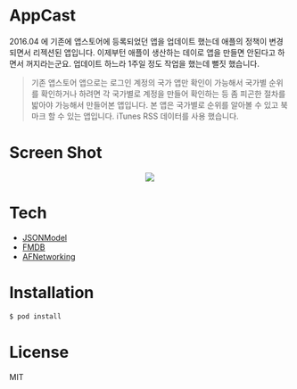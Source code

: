 # AppCast

2016.04 에 기존에 앱스토어에 등록되었던 앱을 업데이트 했는데 애플의 정책이 변경되면서 리젝션된 앱입니다.
이제부턴 애플이 생산하는 데이로 앱을 만들면 안된다고 하면서 꺼지라는군요.
업데이트 하느라 1주일 정도 작업을 했는데 뻘짓 했습니다.


>기존 앱스토어 앱으로는 로그인 계정의 국가 앱만 확인이 가능해서 국가별 순위를 확인하거나 하려면
>각 국가별로 계정을 만들어 확인하는 등 좀 피곤한 절차를 밟아야 가능해서 만들어본 앱입니다.
>본 앱은 국가별로 순위를 알아볼 수 있고 북마크 할 수 있는 앱입니다.
>iTunes RSS 데이터를 사용 했습니다.

# Screen Shot
<p align="center" >
<img src="https://raw.github.com/AFNetworking/AFNetworking/assets/afnetworking-logo.png">
</p>


# Tech
* [JSONModel](https://github.com/icanzilb/JSONModel)
* [FMDB](https://github.com/ccgus/fmdb)
* [AFNetworking](https://github.com/AFNetworking/AFNetworking)

# Installation
```sh
$ pod install
```

# License
MIT